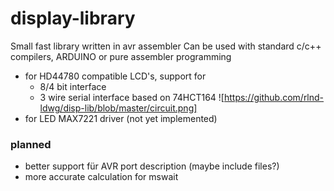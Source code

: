 # display-library
Small fast library written in avr assembler
Can be used with standard c/c++ compilers, ARDUINO or pure assembler programming

* for HD44780 compatible LCD's, support for
  * 8/4 bit interface
  * 3 wire serial interface based on 74HCT164
  ![https://github.com/rlnd-ldwg/disp-lib/blob/master/circuit.png]
* for LED MAX7221 driver (not yet implemented)

### planned
* better support für AVR port description (maybe include files?)
* more accurate calculation for mswait

